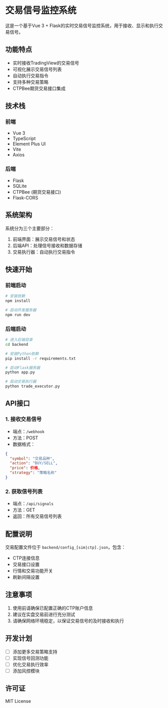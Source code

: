 # 交易信号监控系统

这是一个基于Vue 3 + Flask的实时交易信号监控系统，用于接收、显示和执行交易信号。

## 功能特点

- 实时接收TradingView的交易信号
- 可视化展示交易信号列表
- 自动执行交易指令
- 支持多种交易策略
- CTPBee期货交易接口集成

## 技术栈

### 前端
- Vue 3
- TypeScript
- Element Plus UI
- Vite
- Axios

### 后端
- Flask
- SQLite
- CTPBee (期货交易接口)
- Flask-CORS

## 系统架构

系统分为三个主要部分：
1. 前端界面：展示交易信号和状态
2. 后端API：处理信号接收和数据存储
3. 交易执行器：自动执行交易指令

## 快速开始

### 前端启动
```bash
# 安装依赖
npm install

# 启动开发服务器
npm run dev
```

### 后端启动
```bash
# 进入后端目录
cd backend

# 安装Python依赖
pip install -r requirements.txt

# 启动Flask服务器
python app.py

# 启动交易执行器
python trade_executor.py
```

## API接口

### 1. 接收交易信号
- 端点：`/webhook`
- 方法：POST
- 数据格式：
```json
{
  "symbol": "交易品种",
  "action": "BUY/SELL",
  "price": 价格,
  "strategy": "策略名称"
}
```

### 2. 获取信号列表
- 端点：`/api/signals`
- 方法：GET
- 返回：所有交易信号列表

## 配置说明

交易配置文件位于 `backend/config_[sim|ctp].json`，包含：
- CTP连接信息
- 交易接口设置
- 行情和交易功能开关
- 刷新间隔设置

## 注意事项

1. 使用前请确保已配置正确的CTP账户信息
2. 建议在实盘交易前进行充分测试
3. 请确保网络环境稳定，以保证交易信号的及时接收和执行

## 开发计划

- [ ] 添加更多交易策略支持
- [ ] 实现信号回测功能
- [ ] 优化交易执行效率
- [ ] 添加风控模块

## 许可证

MIT License